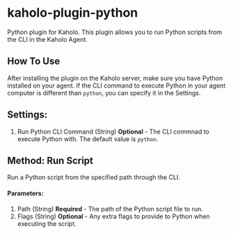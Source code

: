 # kaholo-plugin-python
Python plugin for Kaholo. This plugin allows you to run Python scripts from the CLI in the Kaholo Agent.

## How To Use
After installing the plugin on the Kaholo server, make sure you have Python installed on your agent. If the CLI command to execute Python in your agent computer is different than ```python```, you can specify it in the Settings.

## Settings:
1. Run Python CLI Command (String) **Optional** - The CLI commnad to execute Python with. The default value is ```python```.

## Method: Run Script
Run a Python script from the specified path through the CLI.

#### Parameters:
1. Path (String) **Required** - The path of the Python script file to run. 
2. Flags (String) **Optional** - Any extra flags to provide to Python when executing the script.

